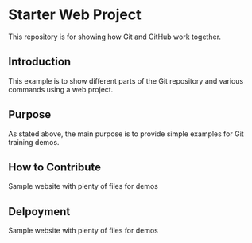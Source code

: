 # Starter Web Project

This repository is for showing how Git and GitHub work together.

## Introduction

This example is to show different parts of the Git repository and various commands using a web project. 

## Purpose

As stated above, the main purpose is to provide simple examples for Git training demos. 

## How to Contribute

Sample website with plenty of files for demos

## Delpoyment

Sample website with plenty of files for demos